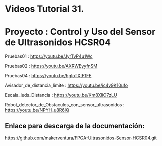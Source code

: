 

# Videos Tutorial 31. 

# Proyecto : Control y Uso del Sensor de Ultrasonidos HCSR04

Pruebas01 : https://youtu.be/JyrTvP4u1Wc

Pruebas02 : https://youtu.be/AXRWEyyfnSM

Pruebas04 : https://youtu.be/hgIoTXtF1FE

Avisador_de_distancia_limite : https://youtu.be/ic4v9K10ufo

Escala_leds_Distancia : https://youtu.be/Km8XliO7zLU

Robot_detector_de_Obstaculos_con_sensor_ultrasonidos : https://youtu.be/NPYH_u8R6IQ



## Enlace para descarga de la documentación: 

https://github.com/makerventura/FPGA-Ultrasonidos-Sensor-HCSR04.git





